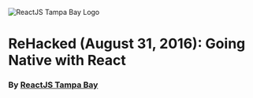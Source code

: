 ![ReactJS Tampa Bay Logo](https://avatars2.githubusercontent.com/u/18738421?v=3&s=200)

# ReHacked (August 31, 2016): Going Native with React
### By [ReactJS Tampa Bay](http://www.meetup.com/ReactJS-Tampa-Bay/)
